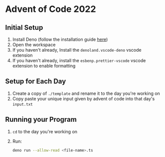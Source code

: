 # Advent of Code 2022

## Initial Setup

1. Install Deno (follow the installation guide [here](https://deno.land/manual@v1.28.3/getting_started/installation))
2. Open the workspace
3. If you haven't already, Install the `denoland.vscode-deno` vscode extension
4. If you haven't already, install the `esbenp.prettier-vscode` vscode extension to enable formatting

## Setup for Each Day

1. Create a copy of `./template` and rename it to the day you're working on
2. Copy paste your unique input given by advent of code into that day's `input.txt`

## Running your Program

1. `cd` to the day you're working on
2. Run:

    ```bash
    deno run --allow-read <file-name>.ts
    ```
